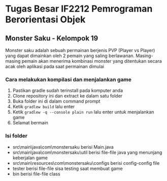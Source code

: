 # Tugas Besar IF2212 Pemrograman Berorientasi Objek
## Monster Saku - Kelompok 19 

Monster saku adalah sebuah permainan berjenis PVP (Player vs Player) yang dapat dimainkan oleh 2 pemain yang saling berlawanan. 
Masing-masing pemain akan menerima kombinasi monster yang ditentukan secara acak oleh aplikasi pada saat permainan dimulai

### Cara melakukan kompilasi dan menjalankan game
1. Pastikan gradle sudah terinstall pada komputer anda
2. Clone repository ini dan extract ke dalam satu folder
3. Buka folder ini di dalam command prompt
4. Ketik ```gradlew build``` lalu enter
4. Ketik ```gradlew -q --console plain run``` lalu enter untuk menjalankan game
5. Selamat bermain

### Isi folder
- src\main\java\com\monstersaku berisi Main.java
- src\main\java\com\monstersaku\util berisi file-file java yang menunjang keberjalan game
- src\main\resources\com\monstersaku\configs berisi config-config file
- tester berisi file-file sisa testing saat membuat game
- bin berisi file-file class


